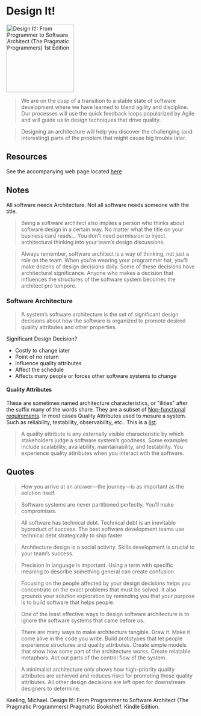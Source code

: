 # Design It!

<a href="https://www.amazon.com/Design-Programmer-Architect-Pragmatic-Programmers/dp/1680502093">
<img src="https://m.media-amazon.com/images/I/41srOUdjYhL._SX415_BO1,204,203,200_.jpg" alt="Design It!: From Programmer to Software Architect (The Pragmatic Programmers) 1st Edition" style="height:180px;1px solid black"/>
</a>

> We are on the cusp of a transition to a stable state of software development where we have learned to blend agility and discipline. Our processes will use the quick feedback loops popularized by Agile and will guide us to design techniques that drive quality.

> Designing an architecture will help you discover the challenging (and interesting) parts of the problem that might cause big trouble later.


## Resources

See the accompanying web page located [here](https://pragprog.com/titles/mkdsa/design-it/)

## Notes

All software needs Architecture.  Not all software needs someone with the title. 

> Being a software architect also implies a person who thinks about software design in a certain way. No matter what the title on your business card reads... You don’t need permission to inject architectural thinking into your team’s design discussions.

> Always remember, software architect is a way of thinking, not just a role on the team. When you’re wearing your programmer hat, you’ll make dozens of design decisions daily. Some of these decisions have architectural significance. Anyone who makes a decision that influences the structures of the software system becomes the architect pro tempore.






### Software Architecture

> A system’s software architecture is the set of significant design decisions about how the software is organized to promote desired quality attributes and other properties.

Significant Design Decision?

- Costly to change later
- Point of no return
- Influence quality attributes
- Affect the schedule
- Affects many people or forces other software systems to change

#### Quality Attributes

 These are sometimes named architecture characteristics, or "ilities" after the suffix many of the words share.    They are a subset of [Non-functional requirements](https://en.wikipedia.org/wiki/Non-functional_requirement).  In most cases Quality Attributes used to mesure a system.   Such as reliability, testability, observability, etc..  This is a [list](https://en.wikipedia.org/wiki/List_of_system_quality_attributes).

> A quality attribute is any externally visible characteristic by which stakeholders judge a software system’s goodness. Some examples include scalability, availability, maintainability, and testability. You experience quality attributes when you interact with the software.




## Quotes

> How you arrive at an answer—the journey—is as important as the solution itself.

> Software systems are never partitioned perfectly. You’ll make compromises.

> All software has technical debt. Technical debt is an inevitable byproduct of success. The best software development teams use technical debt strategically to ship faster

> Architecture design is a social activity. Skills development is crucial to your team’s success.

> Precision in language is important. Using a term with specific meaning to describe something general can create confusion.

> Focusing on the people affected by your design decisions helps you concentrate on the exact problems that must be solved. It also grounds your solution exploration by reminding you that your purpose is to build software that helps people.


> One of the least effective ways to design software architecture is to ignore the software systems that came before us.

> There are many ways to make architecture tangible. Draw it. Make it come alive in the code you write. Build prototypes that let people experience structures and quality attributes. Create simple models that show how some part of the architecture works. Create relatable metaphors. Act out parts of the control flow of the system.




> A minimalist architecture only shows how high-priority quality attributes are achieved and reduces risks for promoting those quality attributes. All other design decisions are left open for downstream designers to determine.


Keeling, Michael. Design It!: From Programmer to Software Architect (The Pragmatic Programmers) Pragmatic Bookshelf. Kindle Edition. 
